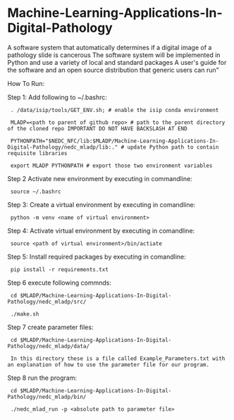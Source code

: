 # Machine-Learning-Applications-In-Digital-Pathology
A software system that automatically determines if a digital image of a pathology slide is cancerous  The software system will be implemented in Python and use a variety of local and standard packages  A user's guide for the software and an open source distribution that generic users can run"

How To Run:

Step 1: Add following to ~/.bashrc:

     . /data/isip/tools/GET_ENV.sh; # enable the isip conda environment
     
     MLADP=<path to parent of github repo> # path to the parent directory of the cloned repo IMPORTANT DO NOT HAVE BACKSLASH AT END
     
     PYTHONPATH="$NEDC_NFC/lib:$MLADP/Machine-Learning-Applications-In-Digital-Pathology/nedc_mladp/lib:." # update Python path to contain requisite libraries
     
     export MLADP PYTHONPATH # export those two environment variables

Step 2 Activate new environment by executing in commandline:

     source ~/.bashrc

Step 3: Create a virtual environment by executing in comandline:

     python -m venv <name of virtual environment>

Step 4: Activate virtual environment by executing in comandline:

     source <path of virtual environment>/bin/actiate

Step 5: Install required packages by executing in comandline:

     pip install -r requirements.txt

Step 6 execute following commnds:

     cd $MLADP/Machine-Learning-Applications-In-Digital-Pathology/nedc_mladp/src/

     ./make.sh

Step 7 create parameter files:

     cd $MLADP/Machine-Learning-Applications-In-Digital-Pathology/nedc_mladp/data/

     In this directory these is a file called Example_Parameters.txt with an explanation of how to use the parameter file for our program.

Step 8 run the program:

     cd $MLADP/Machine-Learning-Applications-In-Digital-Pathology/nedc_mladp/bin/

     ./nedc_mlad_run -p <absolute path to parameter file>